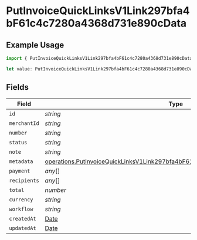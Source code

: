 # PutInvoiceQuickLinksV1Link297bfa4bF61c4c7280a4368d731e890cData

## Example Usage

```typescript
import { PutInvoiceQuickLinksV1Link297bfa4bF61c4c7280a4368d731e890cData } from "@dhaba/safepay-ts/models/operations";

let value: PutInvoiceQuickLinksV1Link297bfa4bF61c4c7280a4368d731e890cData = {};
```

## Fields

| Field                                                                                                                                                                              | Type                                                                                                                                                                               | Required                                                                                                                                                                           | Description                                                                                                                                                                        |
| ---------------------------------------------------------------------------------------------------------------------------------------------------------------------------------- | ---------------------------------------------------------------------------------------------------------------------------------------------------------------------------------- | ---------------------------------------------------------------------------------------------------------------------------------------------------------------------------------- | ---------------------------------------------------------------------------------------------------------------------------------------------------------------------------------- |
| `id`                                                                                                                                                                               | *string*                                                                                                                                                                           | :heavy_minus_sign:                                                                                                                                                                 | N/A                                                                                                                                                                                |
| `merchantId`                                                                                                                                                                       | *string*                                                                                                                                                                           | :heavy_minus_sign:                                                                                                                                                                 | N/A                                                                                                                                                                                |
| `number`                                                                                                                                                                           | *string*                                                                                                                                                                           | :heavy_minus_sign:                                                                                                                                                                 | N/A                                                                                                                                                                                |
| `status`                                                                                                                                                                           | *string*                                                                                                                                                                           | :heavy_minus_sign:                                                                                                                                                                 | N/A                                                                                                                                                                                |
| `note`                                                                                                                                                                             | *string*                                                                                                                                                                           | :heavy_minus_sign:                                                                                                                                                                 | N/A                                                                                                                                                                                |
| `metadata`                                                                                                                                                                         | [operations.PutInvoiceQuickLinksV1Link297bfa4bF61c4c7280a4368d731e890cMetadatum](../../models/operations/putinvoicequicklinksv1link297bfa4bf61c4c7280a4368d731e890cmetadatum.md)[] | :heavy_minus_sign:                                                                                                                                                                 | N/A                                                                                                                                                                                |
| `payment`                                                                                                                                                                          | *any*[]                                                                                                                                                                            | :heavy_minus_sign:                                                                                                                                                                 | N/A                                                                                                                                                                                |
| `recipients`                                                                                                                                                                       | *any*[]                                                                                                                                                                            | :heavy_minus_sign:                                                                                                                                                                 | N/A                                                                                                                                                                                |
| `total`                                                                                                                                                                            | *number*                                                                                                                                                                           | :heavy_minus_sign:                                                                                                                                                                 | N/A                                                                                                                                                                                |
| `currency`                                                                                                                                                                         | *string*                                                                                                                                                                           | :heavy_minus_sign:                                                                                                                                                                 | N/A                                                                                                                                                                                |
| `workflow`                                                                                                                                                                         | *string*                                                                                                                                                                           | :heavy_minus_sign:                                                                                                                                                                 | N/A                                                                                                                                                                                |
| `createdAt`                                                                                                                                                                        | [Date](https://developer.mozilla.org/en-US/docs/Web/JavaScript/Reference/Global_Objects/Date)                                                                                      | :heavy_minus_sign:                                                                                                                                                                 | N/A                                                                                                                                                                                |
| `updatedAt`                                                                                                                                                                        | [Date](https://developer.mozilla.org/en-US/docs/Web/JavaScript/Reference/Global_Objects/Date)                                                                                      | :heavy_minus_sign:                                                                                                                                                                 | N/A                                                                                                                                                                                |